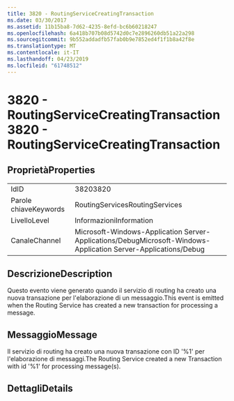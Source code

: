 ```yaml
---
title: 3820 - RoutingServiceCreatingTransaction
ms.date: 03/30/2017
ms.assetid: 11b15ba8-7d62-4235-8efd-bc6b60218247
ms.openlocfilehash: 6a418b707b08d5742d0c7e2896260db51a22a298
ms.sourcegitcommit: 9b552addadfb57fab0b9e7852ed4f1f1b8a42f8e
ms.translationtype: MT
ms.contentlocale: it-IT
ms.lasthandoff: 04/23/2019
ms.locfileid: "61748512"
---
```

# <a name="3820---routingservicecreatingtransaction"></a><span data-ttu-id="354dd-102">3820 - RoutingServiceCreatingTransaction</span><span class="sxs-lookup"><span data-stu-id="354dd-102">3820 - RoutingServiceCreatingTransaction</span></span>
## <a name="properties"></a><span data-ttu-id="354dd-103">Proprietà</span><span class="sxs-lookup"><span data-stu-id="354dd-103">Properties</span></span>  
  
|||  
|-|-|  
|<span data-ttu-id="354dd-104">Id</span><span class="sxs-lookup"><span data-stu-id="354dd-104">ID</span></span>|<span data-ttu-id="354dd-105">3820</span><span class="sxs-lookup"><span data-stu-id="354dd-105">3820</span></span>|  
|<span data-ttu-id="354dd-106">Parole chiave</span><span class="sxs-lookup"><span data-stu-id="354dd-106">Keywords</span></span>|<span data-ttu-id="354dd-107">RoutingServices</span><span class="sxs-lookup"><span data-stu-id="354dd-107">RoutingServices</span></span>|  
|<span data-ttu-id="354dd-108">Livello</span><span class="sxs-lookup"><span data-stu-id="354dd-108">Level</span></span>|<span data-ttu-id="354dd-109">Informazioni</span><span class="sxs-lookup"><span data-stu-id="354dd-109">Information</span></span>|  
|<span data-ttu-id="354dd-110">Canale</span><span class="sxs-lookup"><span data-stu-id="354dd-110">Channel</span></span>|<span data-ttu-id="354dd-111">Microsoft-Windows-Application Server-Applications/Debug</span><span class="sxs-lookup"><span data-stu-id="354dd-111">Microsoft-Windows-Application Server-Applications/Debug</span></span>|  
  
## <a name="description"></a><span data-ttu-id="354dd-112">Descrizione</span><span class="sxs-lookup"><span data-stu-id="354dd-112">Description</span></span>  
 <span data-ttu-id="354dd-113">Questo evento viene generato quando il servizio di routing ha creato una nuova transazione per l'elaborazione di un messaggio.</span><span class="sxs-lookup"><span data-stu-id="354dd-113">This event is emitted when the Routing Service has created a new transaction for processing a message.</span></span>  
  
## <a name="message"></a><span data-ttu-id="354dd-114">Messaggio</span><span class="sxs-lookup"><span data-stu-id="354dd-114">Message</span></span>  
 <span data-ttu-id="354dd-115">Il servizio di routing ha creato una nuova transazione con ID '%1' per l'elaborazione di messaggi.</span><span class="sxs-lookup"><span data-stu-id="354dd-115">The Routing Service created a new Transaction with id '%1' for processing message(s).</span></span>  
  
## <a name="details"></a><span data-ttu-id="354dd-116">Dettagli</span><span class="sxs-lookup"><span data-stu-id="354dd-116">Details</span></span>
